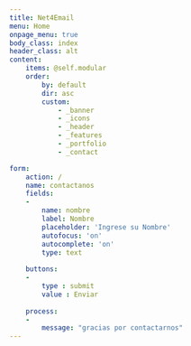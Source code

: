 ```yaml
---
title: Net4Email
menu: Home
onpage_menu: true
body_class: index
header_class: alt
content:
    items: @self.modular
    order:
        by: default
        dir: asc
        custom:
            - _banner
            - _icons
            - _header
            - _features
            - _portfolio
            - _contact

form:
    action: /
    name: contactanos
    fields:
    -
        name: nombre
        label: Nombre
        placeholder: 'Ingrese su Nombre'
        autofocus: 'on'
        autocomplete: 'on'
        type: text
        
    buttons:
    -
        type : submit
        value : Enviar
    
    process:
    -
        message: "gracias por contactarnos"
---
```




